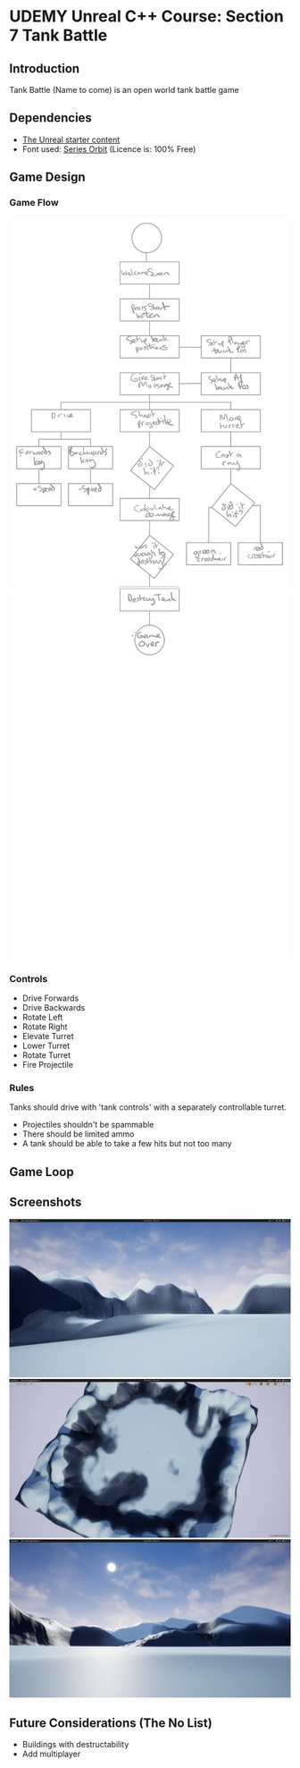 # UDEMY Unreal C++ Course: Section 7 Tank Battle

## Introduction

Tank Battle (Name to come) is an open world tank battle game

## Dependencies

* [The Unreal starter content](https://docs.unrealengine.com/en-US/Engine/Content/Packs/index.html)
* Font used: [Series Orbit](https://www.dafont.com/seriesorbit.font?l[]=10&l[]=1)
  (Licence is: 100% Free)


## Game Design

### Game Flow

![Diagram 1](docs/diagram1.png)
![Diagram 2](docs/diagram2.png)

### Controls

* Drive Forwards
* Drive Backwards
* Rotate Left
* Rotate Right
* Elevate Turret
* Lower Turret
* Rotate Turret
* Fire Projectile

### Rules

Tanks should drive with 'tank controls' with a separately controllable turret.

* Projectiles shouldn't be spammable
* There should be limited ammo
* A tank should be able to take a few hits but not too many

## Game Loop



## Screenshots

![SS 1](docs/screengrab1.png)
![SS 2](docs/screengrab2.png)
![SS 3](docs/screengrab3.png)

## Future Considerations (The No List)

* Buildings with destructability
* Add multiplayer
